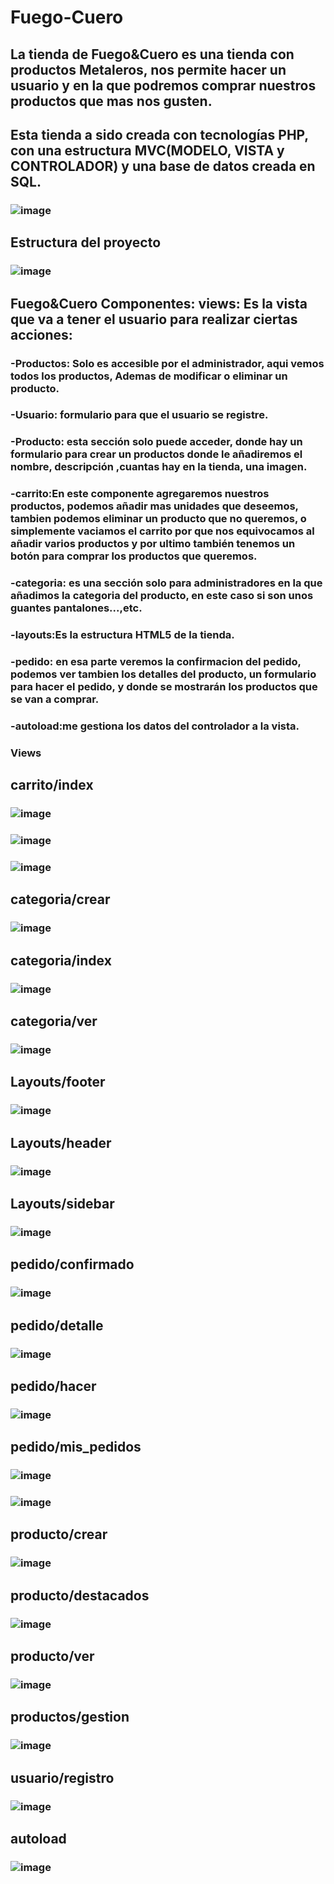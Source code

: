 # Fuego-Cuero
## La tienda de Fuego&Cuero es una tienda con productos Metaleros, nos permite hacer un usuario y en la que podremos comprar nuestros productos que mas nos gusten.
## Esta tienda a sido creada con tecnologías PHP, con una estructura MVC(MODELO, VISTA y CONTROLADOR) y una base de datos creada en SQL.
### ![image](https://github.com/Silkaleex/Fuego-Cuero/assets/82760991/1678a36b-d327-42c6-93d3-c4aac14fb0a7)
## Estructura del proyecto
### ![image](https://github.com/Silkaleex/Fuego-Cuero/assets/82760991/2e68aee9-86b7-44fd-bac8-24111affc8b3)

## Fuego&Cuero Componentes: views: Es la vista que va a tener el usuario para realizar ciertas acciones:
 ### -Productos: Solo es accesible por el administrador, aqui vemos todos los productos, Ademas de modificar o eliminar un producto.
 ### -Usuario: formulario para que el usuario se registre.
 ### -Producto: esta sección solo puede acceder, donde hay un formulario para crear un productos donde le añadiremos el nombre, descripción ,cuantas hay en la tienda, una imagen.
 ### -carrito:En este componente agregaremos nuestros productos, podemos añadir mas unidades que deseemos, tambien podemos eliminar un producto que no queremos, o simplemente vaciamos el carrito por que nos equivocamos al añadir varios productos y por ultimo también tenemos un botón para comprar los productos que queremos.
 ### -categoria: es una sección solo para administradores en la que añadimos la categoria del producto, en este caso si son unos guantes pantalones...,etc.
 ### -layouts:Es la estructura HTML5 de la tienda.
 ### -pedido: en esa parte veremos la confirmacion del pedido, podemos ver tambien los detalles del producto, un formulario para hacer el pedido, y donde se mostrarán los productos que se van a comprar.
 ### -autoload:me gestiona los datos del controlador a la vista.
 
 ### Views
 ## carrito/index
 ### ![image](https://github.com/Silkaleex/Fuego-Cuero/assets/82760991/2d62174a-bb83-4016-a4e4-1cfae27b51d9)
 ### ![image](https://github.com/Silkaleex/Fuego-Cuero/assets/82760991/c70cd756-ee19-4860-a45a-74efaab34903)
 ### ![image](https://github.com/Silkaleex/Fuego-Cuero/assets/82760991/eac006ab-6dbc-4290-a0e4-e03bae200987)
 
## categoria/crear
### ![image](https://github.com/Silkaleex/Fuego-Cuero/assets/82760991/c2aacc33-b33e-47f3-8bdf-60e60306de8b)

## categoria/index
### ![image](https://github.com/Silkaleex/Fuego-Cuero/assets/82760991/45e0bec1-f641-4d47-b00d-1da82a45b392)

## categoria/ver 
### ![image](https://github.com/Silkaleex/Fuego-Cuero/assets/82760991/95b6dfae-cdb0-432a-bc79-4a39cc19c7fe)

## Layouts/footer
### ![image](https://github.com/Silkaleex/Fuego-Cuero/assets/82760991/117d12ae-ebb1-4750-904d-f129ff3695d2)

## Layouts/header
### ![image](https://github.com/Silkaleex/Fuego-Cuero/assets/82760991/9f323f14-ab4c-4211-a1f2-6788fed1d620)

## Layouts/sidebar
### ![image](https://github.com/Silkaleex/Fuego-Cuero/assets/82760991/767c5898-b604-448a-a8eb-f3558b257471)

## pedido/confirmado
### ![image](https://github.com/Silkaleex/Fuego-Cuero/assets/82760991/d1e89671-0dfe-4953-8c35-42028e74b5ce)

## pedido/detalle
### ![image](https://github.com/Silkaleex/Fuego-Cuero/assets/82760991/f46b86be-4cfb-4ceb-a653-098ef3b662ff)

## pedido/hacer
### ![image](https://github.com/Silkaleex/Fuego-Cuero/assets/82760991/2d0dc0f9-b7ec-4f47-87ab-85bd61db3f42)

## pedido/mis_pedidos
### ![image](https://github.com/Silkaleex/Fuego-Cuero/assets/82760991/988da58a-ceb8-48e4-83bd-933a4ce37be3)
### ![image](https://github.com/Silkaleex/Fuego-Cuero/assets/82760991/0a24c5ee-50be-4ef0-ab07-f67cafcfd611)

## producto/crear
### ![image](https://github.com/Silkaleex/Fuego-Cuero/assets/82760991/6883e41a-2e87-42b5-b3d9-efc349b6852a)

## producto/destacados
### ![image](https://github.com/Silkaleex/Fuego-Cuero/assets/82760991/0cd143de-49d6-41d9-ae8c-8389d8817280)

## producto/ver
### ![image](https://github.com/Silkaleex/Fuego-Cuero/assets/82760991/85c68f7a-01be-4ea2-bdde-6ab4cb52fc35)

## productos/gestion
### ![image](https://github.com/Silkaleex/Fuego-Cuero/assets/82760991/0b3b44e2-2abd-439b-b1f7-50a1d85ef86f)

## usuario/registro
### ![image](https://github.com/Silkaleex/Fuego-Cuero/assets/82760991/1d30d8ee-f443-41bb-b621-de797329c949)

## autoload
### ![image](https://github.com/Silkaleex/Fuego-Cuero/assets/82760991/2871c152-a289-4974-bb8c-d0f81e5e6024)

